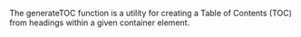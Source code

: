 The generateTOC function is a utility for creating a Table of Contents (TOC) from headings within a given container element.
